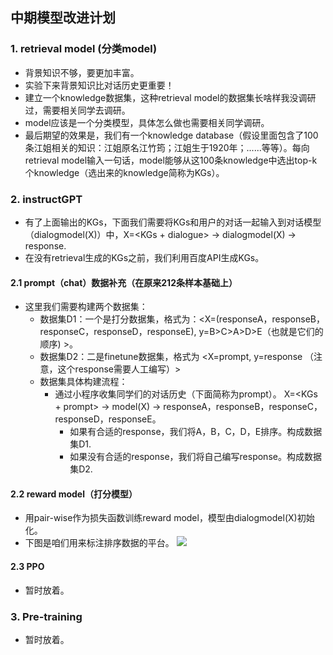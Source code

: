 ## 中期模型改进计划



### 1. retrieval model (分类model) 


+ 背景知识不够，要更加丰富。
+ 实验下来背景知识比对话历史更重要！
+ 建立一个knowledge数据集，这种retrieval model的数据集长啥样我没调研过，需要相关同学去调研。
+ model应该是一个分类模型，具体怎么做也需要相关同学调研。
+ 最后期望的效果是，我们有一个knowledge database（假设里面包含了100条江姐相关的知识：江姐原名江竹筠；江姐生于1920年；......等等）。每向retrieval model输入一句话，model能够从这100条knowledge中选出top-k个knowledge（选出来的knowledge简称为KGs）。


### 2. instructGPT

+ 有了上面输出的KGs，下面我们需要将KGs和用户的对话一起输入到对话模型（dialogmodel(X)）中，X=<KGs + dialogue> -> dialogmodel(X) -> response. 
+ 在没有retrieval生成的KGs之前，我们利用百度API生成KGs。

#### 2.1 prompt（chat）数据补充（在原来212条样本基础上）

+ 这里我们需要构建两个数据集：
  + 数据集D1：一个是打分数据集，格式为：<X=(responseA，responseB，responseC，responseD，responseE), y=B>C>A>D>E（也就是它们的顺序) >。
  + 数据集D2：二是finetune数据集，格式为 <X=prompt, y=response （注意，这个response需要人工编写）>
  + 数据集具体构建流程：
    + 通过小程序收集同学们的对话历史（下面简称为prompt）。 X=<KGs + prompt> -> model(X) -> responseA，responseB，responseC，responseD，responseE。
      + 如果有合适的response，我们将A，B，C，D，E排序。构成数据集D1.
      + 如果没有合适的response，我们将自己编写response。构成数据集D2.

#### 2.2 reward model（打分模型）

+ 用pair-wise作为损失函数训练reward model，模型由dialogmodel(X)初始化。 
+ 下图是咱们用来标注排序数据的平台。
![](https://i.imgur.com/ikNw9s9.png)


#### 2.3 PPO

+ 暂时放着。




### 3. Pre-training

+ 暂时放着。


